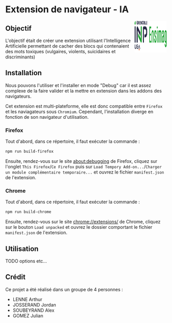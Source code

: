 # Extension de navigateur - IA

<img align="right" width="100" height="100" src="./icons/ensimag.svg">


## Objectif

L'objectif était de créer une extension utilisant l'Intelligence Artificielle permettant de cacher des blocs qui contenaient des mots toxiques (vulgaires, violents, suicidaires et discriminants)

## Installation

Nous pouvons l'utiliser et l'installer en mode "Debug" car il est assez complexe de la faire valider et la mettre en extension dans les addons des navigateurs.

Cet extension est multi-plateforme, elle est donc compatible entre `Firefox` et les naviagateurs sous `Chromium`.
Cependant, l'installation diverge en fonction de son navigateur d'utilisation.

### Firefox

Tout d'abord, dans ce répertoire, il faut exécuter la commande :

```sh
npm run build-firefox
```

Ensuite, rendez-vous sur le site [about:debugging](about:debugging) de Firefox, cliquez sur l'onglet `This Firefox`/`Ce Firefox` puis sur `Load Tempory Add-on...`/`Charger un module complémentaire temporaire...` et ouvrez le fichier `manifest.json` de l'extension.

### Chrome

Tout d'abord, dans ce répertoire, il faut exécuter la commande :

```sh
npm run build-chrome
```

Ensuite, rendez-vous sur le site [chrome://extensions/](chrome://extensions/) de Chrome, cliquez sur le bouton `Load unpacked` et ouvrez le dossier comportant le fichier `manifest.json` de l'extension.

## Utilisation

TODO options etc...


## Crédit

Ce projet a été réalisé dans un groupe de 4 personnes :
- LENNE Arthur
- JOSSERAND Jordan
- SOUBEYRAND Alex
- GOMEZ Julian


